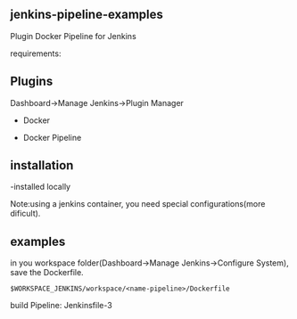 ## jenkins-pipeline-examples
Plugin Docker Pipeline for Jenkins

requirements:

## __Plugins__

Dashboard->Manage Jenkins->Plugin Manager

- Docker

- Docker Pipeline

## __installation__

-installed locally

Note:using a jenkins container, you need special configurations(more dificult).

## examples

in you workspace folder(Dashboard->Manage Jenkins->Configure System), save the Dockerfile.

```
$WORKSPACE_JENKINS/workspace/<name-pipeline>/Dockerfile
```

build Pipeline: Jenkinsfile-3


